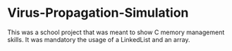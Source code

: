 # Virus-Propagation-Simulation

This was a school project that was meant to show C memory management skills.
It was mandatory the usage of a LinkedList and an array.
